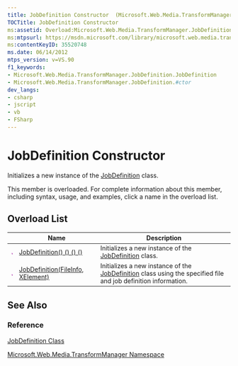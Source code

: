 ```yaml
---
title: JobDefinition Constructor  (Microsoft.Web.Media.TransformManager)
TOCTitle: JobDefinition Constructor
ms:assetid: Overload:Microsoft.Web.Media.TransformManager.JobDefinition.#ctor
ms:mtpsurl: https://msdn.microsoft.com/library/microsoft.web.media.transformmanager.jobdefinition.jobdefinition(v=VS.90)
ms:contentKeyID: 35520748
ms.date: 06/14/2012
mtps_version: v=VS.90
f1_keywords:
- Microsoft.Web.Media.TransformManager.JobDefinition.JobDefinition
- Microsoft.Web.Media.TransformManager.JobDefinition.#ctor
dev_langs:
- csharp
- jscript
- vb
- FSharp
---
```


# JobDefinition Constructor

Initializes a new instance of the [JobDefinition](jobdefinition-class-microsoft-web-media-transformmanager.md) class.

This member is overloaded. For complete information about this member, including syntax, usage, and examples, click a name in the overload list.

## Overload List

||Name|Description|
|--- |--- |--- |
|![Public method](images/Hh125771.pubmethod(en-us,VS.90).gif "Public method")|[JobDefinition() () () ()](jobdefinition-constructor-microsoft-web-media-transformmanager_1.md)|Initializes a new instance of the [JobDefinition](jobdefinition-class-microsoft-web-media-transformmanager.md) class.|
|![Public method](images/Hh125771.pubmethod(en-us,VS.90).gif "Public method")|[JobDefinition(FileInfo, XElement)](jobdefinition-constructor-fileinfo-xelement-microsoft-web-media-transformmanager.md)|Initializes a new instance of the [JobDefinition](jobdefinition-class-microsoft-web-media-transformmanager.md) class using the specified file and job definition information.|


## See Also

### Reference

[JobDefinition Class](jobdefinition-class-microsoft-web-media-transformmanager.md)

[Microsoft.Web.Media.TransformManager Namespace](microsoft-web-media-transformmanager-namespace.md)

